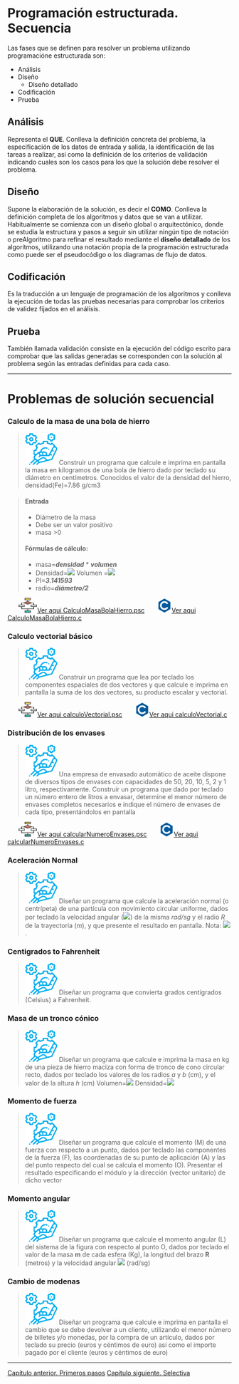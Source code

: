 # Programación estructurada. Secuencia

Las fases que se definen para resolver un problema utilizando programacióne estructurada son:

- Análisis
- Diseño
    - Diseño detallado
- Codificación
- Prueba

## **Análisis**
Representa el **QUE**. Conlleva la definición concreta del problema, la especificación de los datos de entrada y salida, la identificación de las tareas a realizar, así como la definición de los criterios de validación indicando cuales son los casos para los que la solución debe resolver el problema.

## **Diseño**
Supone la elaboración de la solución, es decir el **COMO**. Conlleva la definición completa de los algoritmos y datos que se van a utilizar. Habitualmente se comienza con un diseño global o arquitectónico, donde se estudia la estructura y pasos a seguir sin utilizar ningún tipo de notación o preAlgoritmo  para refinar el resultado mediante el **diseño detallado** de los algoritmos, utilizando una notación propia de la programación estructurada como puede ser el pseudocódigo o los diagramas de flujo de datos.


## **Codificación**
Es la traducción a un lenguaje de programación de los algoritmos y conlleva la ejecución de todas las pruebas necesarias para comprobar los criterios de validez fijados en el análisis.

## **Prueba**
También llamada validación consiste en la ejecución del código escrito para comprobar que las salidas generadas se corresponden con la solución al problema según las entradas definidas para cada caso.

*******************************************

# Problemas de solución secuencial

### Calculo de la masa de una bola de hierro

> ![](iconos/prob.png)
> Construir un programa que calcule e imprima en pantalla la masa en kilogramos de una bola de hierro dado por teclado su diámetro en centímetros. Conocidos el valor de la densidad del hierro, densidad(Fe)=7.86 g/cm3

> #### Entrada
> - Diámetro de la masa
> - Debe ser un valor positivo
> - masa >0
> #### Fórmulas de cálculo:
> - masa=***densidad*** * ***volumen***
> - Densidad=<img src="https://render.githubusercontent.com/render/math?math=7.86 \quad g/cm^3">
> Volumen =<img src="https://render.githubusercontent.com/render/math?math=4/3*PI*radio^3">
> - PI=***3.141593***
> - radio=***diámetro/2***

&ensp;&ensp;&ensp; ![](iconos/pseudo.png)[Ver aqui  CalculoMasaBolaHierro.psc](https://github.com/MaterialesProgramacion/ProblemasProgramacion/blob/master/Secuencial/CalcularMasaBolaHierro.psc)
&ensp;&ensp;&ensp; ![](iconos/c.png)[Ver aqui  CalculoMasaBolaHierro.c](https://github.com/MaterialesProgramacion/ProblemasProgramacion/blob/master/Secuencial/CalcularMasaBolaHierro.c)


### Calculo vectorial básico

>  ![](iconos/prob.png)
> Construir un programa que lea por teclado los componentes espaciales de dos vectores y que calcule e imprima en pantalla la suma de los dos vectores, su producto escalar y  vectorial.

&ensp;&ensp;&ensp; ![](iconos/pseudo.png)[Ver aqui  calculoVectorial.psc](https://github.com/MaterialesProgramacion/ProblemasProgramacion/blob/master/Secuencial/calculoVectorial.psc)
&ensp;&ensp;&ensp; ![](iconos/c.png)[Ver aqui  calculoVectorial.c](https://github.com/MaterialesProgramacion/ProblemasProgramacion/blob/master/Secuencial/calculoVectorial.c)


### Distribución de los envases

>  ![](iconos/prob.png) Una empresa de envasado automático de aceite dispone de diversos tipos de envases con capacidades de 50, 20, 10, 5, 2 y 1 litro, respectivamente. Construir un programa que dado por teclado un número entero de litros a envasar, determine el menor número de envases completos necesarios e indique el número de envases de cada tipo, presentándolos en pantalla

&ensp;&ensp;&ensp; ![](iconos/pseudo.png)[Ver aqui  calcularNumeroEnvases.psc](https://github.com/MaterialesProgramacion/ProblemasProgramacion/blob/master/Secuencial/calcularNumeroEnvases.psc)
&ensp;&ensp;&ensp; ![](iconos/c.png)[Ver aqui  calcularNumeroEnvases.c](https://github.com/MaterialesProgramacion/ProblemasProgramacion/blob/master/Secuencial/calcularNumeroEnvases.c)



### Aceleración Normal

>  ![](iconos/prob.png) Diseñar un programa que calcule la aceleración normal (o centrípeta) de una partícula con movimiento circular uniforme, dados por teclado la velocidad angular (<img src="https://render.githubusercontent.com/render/math?math=\omega">) de la misma *rad/sg* y el radio *R* de la trayectoria (*m*), y que presente el resultado en pantalla. Nota:	<img src="https://render.githubusercontent.com/render/math?math=a_N=\omega^2R">.


### Centigrados to Fahrenheit

>  ![](iconos/prob.png) Diseñar un programa que convierta grados centígrados (Celsius) a Fahrenheit.

### Masa de un tronco cónico
>  ![](iconos/prob.png) Diseñar un programa que calcule e imprima la masa en kg de una pieza de hierro maciza con forma de tronco de cono circular recto, dados por teclado los valores de los radios *a* y *b* (cm), y el valor de la altura *h* (cm)
Volumen=<img src="https://render.githubusercontent.com/render/math?math=\pi h(a^2+ab+b^2)/3">
Densidad=<img src="https://render.githubusercontent.com/render/math?math=7.86 \quad g/cm^3">


### Momento de fuerza
>  ![](iconos/prob.png) Diseñar un programa que calcule el momento (M) de una fuerza con respecto a un punto, dados por teclado las componentes de la fuerza (F), las coordenadas de su punto de aplicación (A) y las del punto respecto del cual se calcula el momento (O). Presentar el resultado especificando el módulo y la dirección (vector unitario) de dicho vector


### Momento angular
>  ![](iconos/prob.png) Diseñar un programa que calcule el momento angular (L) del sistema de la figura con respecto al punto O, dados por teclado el valor de la masa  **m** de cada esfera (Kg), la longitud del brazo **R** (metros) y la velocidad angular <img src="https://render.githubusercontent.com/render/math?math=$\omega$"> (rad/sg)


### Cambio de modenas
>  ![](iconos/prob.png) Diseñar un programa que calcule e imprima en pantalla el cambio que se debe devolver a un cliente, utilizando el menor número de billetes y/o monedas, por la compra de un artículo, dados por teclado su precio (euros y céntimos de euro) así como el importe pagado por el cliente (euros y céntimos de euro)

********************************
[Capítulo anterior. Primeros pasos](primerospasos.md)
[Capítulo siguiente. Selectiva ](selectiva.md)
